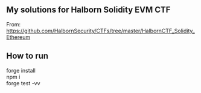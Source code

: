 ## My solutions for Halborn Solidity EVM CTF

From: https://github.com/HalbornSecurity/CTFs/tree/master/HalbornCTF_Solidity_Ethereum


## How to run

forge install\
npm i\
forge test -vv